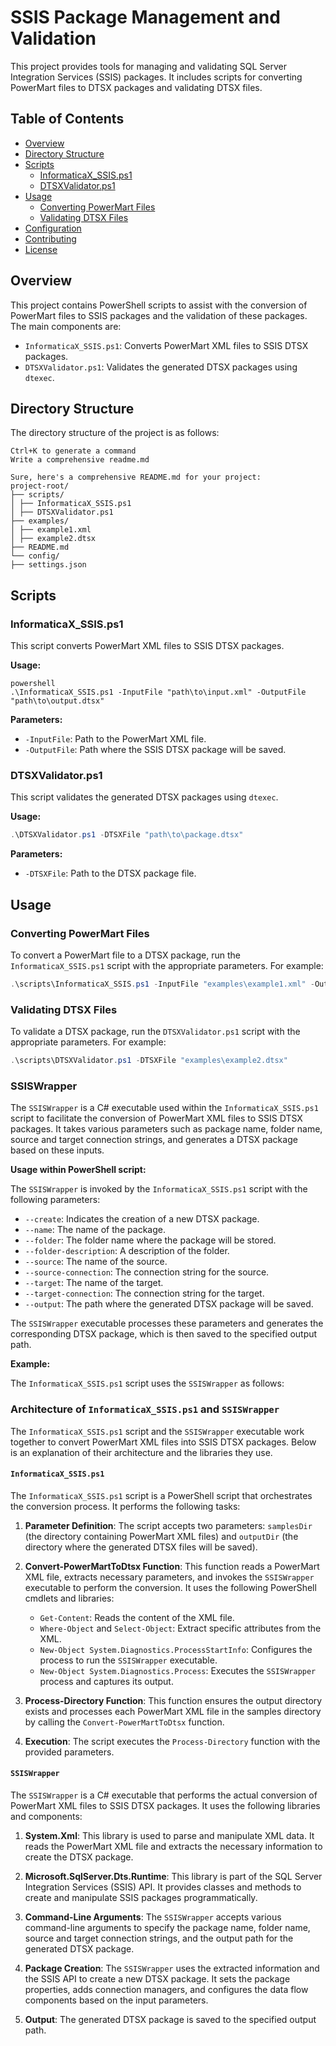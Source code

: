 # SSIS Package Management and Validation

This project provides tools for managing and validating SQL Server Integration Services (SSIS) packages. It includes scripts for converting PowerMart files to DTSX packages and validating DTSX files.

## Table of Contents

- [Overview](#overview)
- [Directory Structure](#directory-structure)
- [Scripts](#scripts)
  - [InformaticaX_SSIS.ps1](#informaticax_ssisps1)
  - [DTSXValidator.ps1](#dtsxvalidatorps1)
- [Usage](#usage)
  - [Converting PowerMart Files](#converting-powermart-files)
  - [Validating DTSX Files](#validating-dtsx-files)
- [Configuration](#configuration)
- [Contributing](#contributing)
- [License](#license)

## Overview

This project contains PowerShell scripts to assist with the conversion of PowerMart files to SSIS packages and the validation of these packages. The main components are:

- `InformaticaX_SSIS.ps1`: Converts PowerMart XML files to SSIS DTSX packages.
- `DTSXValidator.ps1`: Validates the generated DTSX packages using `dtexec`.

## Directory Structure

The directory structure of the project is as follows:

```
Ctrl+K to generate a command
Write a comprehensive readme.md

Sure, here's a comprehensive README.md for your project:
project-root/
├── scripts/
│ ├── InformaticaX_SSIS.ps1
│ ├── DTSXValidator.ps1
├── examples/
│ ├── example1.xml
│ ├── example2.dtsx
├── README.md
└── config/
├── settings.json
```

## Scripts

### InformaticaX_SSIS.ps1

This script converts PowerMart XML files to SSIS DTSX packages.

**Usage:**

```
powershell
.\InformaticaX_SSIS.ps1 -InputFile "path\to\input.xml" -OutputFile "path\to\output.dtsx"
```

**Parameters:**
- `-InputFile`: Path to the PowerMart XML file.
- `-OutputFile`: Path where the SSIS DTSX package will be saved.

### DTSXValidator.ps1

This script validates the generated DTSX packages using `dtexec`.

**Usage:**

```powershell
.\DTSXValidator.ps1 -DTSXFile "path\to\package.dtsx"
```

**Parameters:**
- `-DTSXFile`: Path to the DTSX package file.

## Usage

### Converting PowerMart Files

To convert a PowerMart file to a DTSX package, run the `InformaticaX_SSIS.ps1` script with the appropriate parameters. For example:

```powershell
.\scripts\InformaticaX_SSIS.ps1 -InputFile "examples\example1.xml" -OutputFile "output\example1.dtsx"
```

### Validating DTSX Files

To validate a DTSX package, run the `DTSXValidator.ps1` script with the appropriate parameters. For example:

```powershell
.\scripts\DTSXValidator.ps1 -DTSXFile "examples\example2.dtsx"
```

### SSISWrapper

The `SSISWrapper` is a C# executable used within the `InformaticaX_SSIS.ps1` script to facilitate the conversion of PowerMart XML files to SSIS DTSX packages. It takes various parameters such as package name, folder name, source and target connection strings, and generates a DTSX package based on these inputs.

**Usage within PowerShell script:**

The `SSISWrapper` is invoked by the `InformaticaX_SSIS.ps1` script with the following parameters:
- `--create`: Indicates the creation of a new DTSX package.
- `--name`: The name of the package.
- `--folder`: The folder name where the package will be stored.
- `--folder-description`: A description of the folder.
- `--source`: The name of the source.
- `--source-connection`: The connection string for the source.
- `--target`: The name of the target.
- `--target-connection`: The connection string for the target.
- `--output`: The path where the generated DTSX package will be saved.

The `SSISWrapper` executable processes these parameters and generates the corresponding DTSX package, which is then saved to the specified output path.

**Example:**

The `InformaticaX_SSIS.ps1` script uses the `SSISWrapper` as follows:


### Architecture of `InformaticaX_SSIS.ps1` and `SSISWrapper`

The `InformaticaX_SSIS.ps1` script and the `SSISWrapper` executable work together to convert PowerMart XML files into SSIS DTSX packages. Below is an explanation of their architecture and the libraries they use.

#### `InformaticaX_SSIS.ps1`

The `InformaticaX_SSIS.ps1` script is a PowerShell script that orchestrates the conversion process. It performs the following tasks:

1. **Parameter Definition**: The script accepts two parameters: `samplesDir` (the directory containing PowerMart XML files) and `outputDir` (the directory where the generated DTSX files will be saved).

2. **Convert-PowerMartToDtsx Function**: This function reads a PowerMart XML file, extracts necessary parameters, and invokes the `SSISWrapper` executable to perform the conversion. It uses the following PowerShell cmdlets and libraries:
   - `Get-Content`: Reads the content of the XML file.
   - `Where-Object` and `Select-Object`: Extract specific attributes from the XML.
   - `New-Object System.Diagnostics.ProcessStartInfo`: Configures the process to run the `SSISWrapper` executable.
   - `New-Object System.Diagnostics.Process`: Executes the `SSISWrapper` process and captures its output.

3. **Process-Directory Function**: This function ensures the output directory exists and processes each PowerMart XML file in the samples directory by calling the `Convert-PowerMartToDtsx` function.

4. **Execution**: The script executes the `Process-Directory` function with the provided parameters.

#### `SSISWrapper`

The `SSISWrapper` is a C# executable that performs the actual conversion of PowerMart XML files to SSIS DTSX packages. It uses the following libraries and components:

1. **System.Xml**: This library is used to parse and manipulate XML data. It reads the PowerMart XML file and extracts the necessary information to create the DTSX package.

2. **Microsoft.SqlServer.Dts.Runtime**: This library is part of the SQL Server Integration Services (SSIS) API. It provides classes and methods to create and manipulate SSIS packages programmatically.

3. **Command-Line Arguments**: The `SSISWrapper` accepts various command-line arguments to specify the package name, folder name, source and target connection strings, and the output path for the generated DTSX package.

4. **Package Creation**: The `SSISWrapper` uses the extracted information and the SSIS API to create a new DTSX package. It sets the package properties, adds connection managers, and configures the data flow components based on the input parameters.

5. **Output**: The generated DTSX package is saved to the specified output path.

